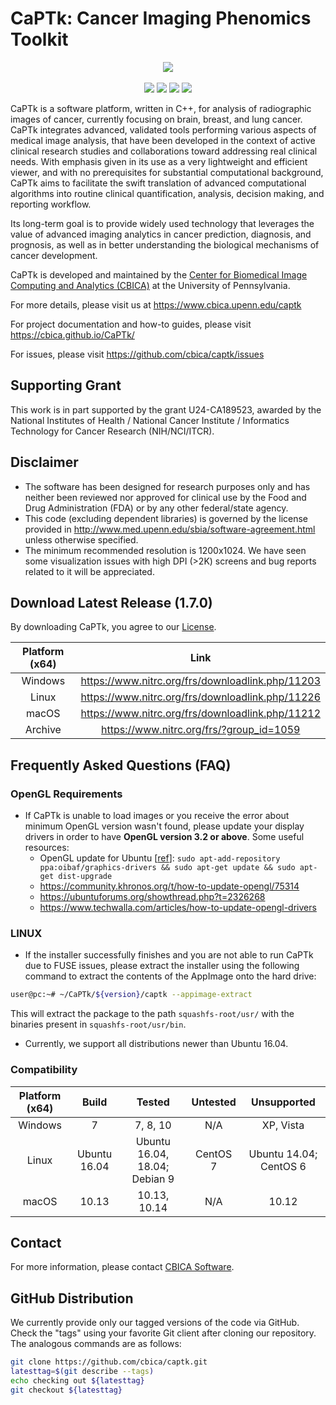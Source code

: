 # CaPTk:  Cancer Imaging Phenomics Toolkit 

<p align="center">
    <img src="https://www.med.upenn.edu/cbica/assets/user-content/images/captk/baseScreenshot.png" />
    <br></br>
    <a href="https://dev.azure.com/CBICA/CaPTk/_build?definitionId=2" alt="Build Status"><img src="https://dev.azure.com/CBICA/CaPTk/_apis/build/status/CBICA.CaPTk?branchName=master" /></a>
    <a href="https://github.com/CBICA/CaPTk/issues" alt="Issues"><img src="https://img.shields.io/github/issues/CBICA/CaPTk.svg" /></a>
    <a href="https://github.com/CBICA/CaPTk/issues" alt="Issues"><img src="https://img.shields.io/github/issues-closed/CBICA/CaPTk.svg" /></a>
    <img src="https://img.shields.io/badge/language-c%2B%2B11-blue.svg" />
</p>

CaPTk is a software platform, written in C++, for analysis of radiographic images of cancer, currently focusing on brain, breast, and lung cancer. CaPTk integrates advanced, validated tools performing various aspects of medical image analysis, that have been developed in the context of active clinical research studies and collaborations toward addressing real clinical needs. With emphasis given in its use as a very lightweight and efficient viewer, and with no prerequisites for substantial computational background, CaPTk aims to facilitate the swift translation of advanced computational algorithms into routine clinical quantification, analysis, decision making, and reporting workflow.

Its long-term goal is to provide widely used technology that leverages the value of advanced imaging analytics in cancer prediction, diagnosis, and prognosis, as well as in better understanding the biological mechanisms of cancer development.

CaPTk is developed and maintained by the [Center for Biomedical Image Computing and Analytics (CBICA)](https://www.cbica.upenn.edu/) at the University of Pennsylvania.

For more details, please visit us at https://www.cbica.upenn.edu/captk

For project documentation and how-to guides, please visit https://cbica.github.io/CaPTk/

For issues, please visit https://github.com/cbica/captk/issues

## Supporting Grant
This work is in part supported by the grant U24-CA189523, awarded by the National Institutes of Health / National Cancer Institute / Informatics Technology for Cancer Research (NIH/NCI/ITCR).

## Disclaimer
- The software has been designed for research purposes only and has neither been reviewed nor approved for clinical use by the Food and Drug Administration (FDA) or by any other federal/state agency.
- This code (excluding dependent libraries) is governed by the license provided in http://www.med.upenn.edu/sbia/software-agreement.html unless otherwise specified.
- The minimum recommended resolution is 1200x1024. We have seen some visualization issues with high DPI (>2K) screens and bug reports related to it will be appreciated.

## Download Latest Release (1.7.0)

By downloading CaPTk, you agree to our [License](./LICENSE).

| Platform (x64) | Link                                             |
|:--------------:|:------------------------------------------------:|
| Windows        | https://www.nitrc.org/frs/downloadlink.php/11203 |
| Linux          | https://www.nitrc.org/frs/downloadlink.php/11226 |
| macOS          | https://www.nitrc.org/frs/downloadlink.php/11212 |
| Archive        | https://www.nitrc.org/frs/?group_id=1059         |

## Frequently Asked Questions (FAQ)

### OpenGL Requirements
- If CaPTk is unable to load images or you receive the error about minimum OpenGL version wasn't found, please update your display drivers in order to have **OpenGL version 3.2 or above**. Some useful resources:
  - OpenGL update for Ubuntu [[ref](https://www.phoronix.com/scan.php?page=news_item&px=Ubuntu-16.04-OI-Intel-GL-4.2)]: `sudo apt-add-repository ppa:oibaf/graphics-drivers && sudo apt-get update && sudo apt-get dist-upgrade`
  - https://community.khronos.org/t/how-to-update-opengl/75314
  - https://ubuntuforums.org/showthread.php?t=2326268
  - https://www.techwalla.com/articles/how-to-update-opengl-drivers

### **LINUX**
- If the installer successfully finishes and you are not able to run CaPTk due to FUSE issues, please extract the installer using the following command to extract the contents of the AppImage onto the hard drive: 
```bash
user@pc:~# ~/CaPTk/${version}/captk --appimage-extract
```
This will extract the package to the path `squashfs-root/usr/` with the binaries present in `squashfs-root/usr/bin`.
- Currently, we support all distributions newer than Ubuntu 16.04.

### **Compatibility**
  
| Platform (x64) |     Build    |             Tested            | Untested |       Unsupported      |
|:--------------:|:------------:|:-----------------------------:|:--------:|:----------------------:|
|     Windows    |       7      |            7, 8, 10           |    N/A   |        XP, Vista       |
|      Linux     | Ubuntu 16.04 | Ubuntu 16.04, 18.04; Debian 9 | CentOS 7 | Ubuntu 14.04; CentOS 6 |
|      macOS     |     10.13    |          10.13, 10.14         |    N/A   |          10.12         |

## Contact
For more information, please contact <a href="mailto:software@cbica.upenn.edu">CBICA Software</a>.

## GitHub Distribution

We currently provide only our tagged versions of the code via GitHub. Check the "tags" using your favorite Git client after cloning our repository. The analogous commands are as follows:

```bash
git clone https://github.com/cbica/captk.git
latesttag=$(git describe --tags)
echo checking out ${latesttag}
git checkout ${latesttag}
```
